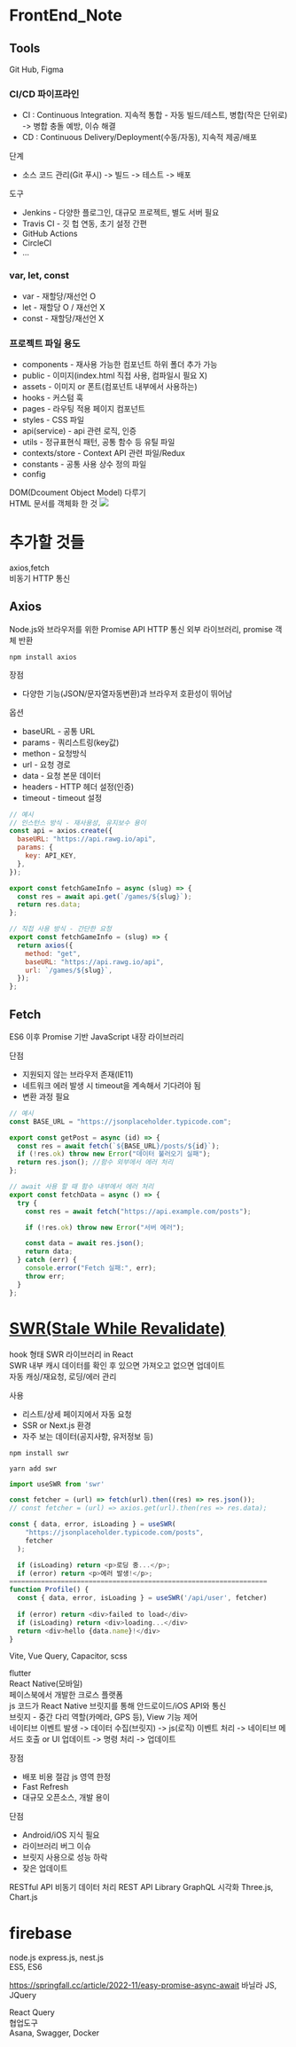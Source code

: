 # FrontEnd_Note
<h2>Tools</h2>
Git Hub, Figma

<h3>CI/CD 파이프라인</h3>

- CI : Continuous Integration. 지속적 통합 - 자동 빌드/테스트, 병합(작은 단위로) -> 병합 충돌 예방, 이슈 해결
- CD : Continuous Delivery/Deployment(수동/자동), 지속적 제공/배포

단계
- 소스 코드 관리(Git 푸시) -> 빌드 -> 테스트 -> 배포

도구
- Jenkins - 다양한 플로그인, 대규모 프로젝트, 별도 서버 필요
- Travis CI - 깃 헙 연동, 초기 설정 간편
- GitHub Actions
- CircleCI
- ...


<h3>var, let, const</h3>
<ul>
 <li>var - 재할당/재선언 O</li>
 <li>let - 재할당 O / 재선언 X</li>
 <li>const - 재할당/재선언 X </li>
</ul>

<h3>프로젝트 파일 용도</h3>
<ul>
 <li>components - 재사용 가능한 컴포넌트 하위 폴더 추가 가능</li>
 <li>public - 이미지(index.html 직접 사용, 컴파일시 필요 X)</li>
 <li>assets - 이미지 or 폰트(컴포넌트 내부에서 사용하는)</li>
 <li>hooks - 커스텀 훅</li>
 <li>pages - 라우팅 적용 페이지 컴포넌트</li>
 <li>styles - CSS 파일</li>
 <li>api(service) - api 관련 로직, 인증</li>
 <li>utils - 정규표현식 패턴, 공통 함수 등 유틸 파일</li>
 <li>contexts/store - Context API 관련 파일/Redux</li>
 <li>constants - 공통 사용 상수 정의 파일</li>
 <li>config</li>
</ul>


DOM(Dcoument Object Model) 다루기<br>
HTML 문서를 객체화 한 것
<img src="../images/DOM.png">

<h1>추가할 것들</h1>
axios,fetch<br>
비동기 HTTP 통신<br>
<h2>Axios</h2>
Node.js와 브라우저를 위한 Promise API HTTP 통신 외부 라이브러리, promise 객체 반환

```
npm install axios
```
장점

- 다양한 기능(JSON/문자열자동변환)과 브라우저 호환성이 뛰어남

옵션
<ul>
 <li>baseURL - 공통 URL</li>
 <li>params - 쿼리스트링(key값)</li>
 <li>methon - 요청방식</li>
 <li>url - 요청 경로</li>
 <li>data - 요청 본문 데이터</li>
 <li>headers - HTTP 헤더 설정(인증)</li>
 <li>timeout - timeout 설정</li>
</ul>

```js
// 예시
// 인스턴스 방식 - 재사용성, 유지보수 용이
const api = axios.create({
  baseURL: "https://api.rawg.io/api",
  params: {
    key: API_KEY,
  },
});

export const fetchGameInfo = async (slug) => {
  const res = await api.get(`/games/${slug}`);
  return res.data;
};

// 직접 사용 방식 - 간단한 요청
export const fetchGameInfo = (slug) => {
  return axios({
    method: "get",
    baseURL: "https://api.rawg.io/api",
    url: `/games/${slug}`,
  });
};
```

<h2>Fetch</h2>
ES6 이후 Promise 기반 JavaScript 내장 라이브러리

단점

- 지원되지 않는 브라우저 존재(IE11)
- 네트워크 에러 발생 시 timeout을 계속해서 기다려야 됨
- 변환 과정 필요

```js
// 예시
const BASE_URL = "https://jsonplaceholder.typicode.com";

export const getPost = async (id) => {
  const res = await fetch(`${BASE_URL}/posts/${id}`);
  if (!res.ok) throw new Error("데이터 불러오기 실패");
  return res.json(); //함수 외부에서 에러 처리
};

// await 사용 할 때 함수 내부에서 에러 처리
export const fetchData = async () => {
  try {
    const res = await fetch("https://api.example.com/posts");

    if (!res.ok) throw new Error("서버 에러");

    const data = await res.json();
    return data;
  } catch (err) {
    console.error("Fetch 실패:", err);
    throw err;
  }
};
```
<h1><a href="https://swr.vercel.app/ko">SWR(Stale While Revalidate)</a></h1>
hook 형태 SWR 라이브러리 in React<br>
SWR 내부 캐시 데이터를 확인 후 있으면 가져오고 없으면 업데이트<br>
자동 캐싱/재요청, 로딩/에러 관리

사용
- 리스트/상세 페이지에서 자동 요청
- SSR or Next.js 환경
- 자주 보는 데이터(공지사항, 유저정보 등)

```
npm install swr

yarn add swr
```

```js
import useSWR from 'swr'

const fetcher = (url) => fetch(url).then((res) => res.json());
// const fetcher = (url) => axios.get(url).then(res => res.data);

const { data, error, isLoading } = useSWR(
    "https://jsonplaceholder.typicode.com/posts",
    fetcher
  );

  if (isLoading) return <p>로딩 중...</p>;
  if (error) return <p>에러 발생!</p>;
=================================================================
function Profile() {
  const { data, error, isLoading } = useSWR('/api/user', fetcher)
 
  if (error) return <div>failed to load</div>
  if (isLoading) return <div>loading...</div>
  return <div>hello {data.name}!</div>
}
```


Vite, Vue Query, Capacitor, scss<br>

flutter<br>
React Native(모바일)<br>
페이스북에서 개발한 크로스 플랫폼<br>
js 코드가 React Native 브릿지를 통해 안드로이드/iOS API와 통신<br>
브릿지 - 중간 다리 역할(카메라, GPS 등), View 기능 제어<br>
네이티브 이벤트 발생 -> 데이터 수집(브릿지) -> js(로직) 이벤트 처리 -> 네이티브 메서드 호출 or UI 업데이트 -> 명령 처리 -> 업데이트<br>

장점
- 배포 비용 절감 js 영역 한정
- Fast Refresh
- 대규모 오픈소스, 개발 용이

단점
- Android/iOS 지식 필요
- 라이브러리 버그 이슈
- 브릿지 사용으로 성능 하락
- 잦은 업데이트

RESTful API 비동기 데이터 처리
REST API
Library
 GraphQL
시각화
Three.js, Chart.js

firebase
==========================================
node.js
express.js, nest.js
<br>
ES5, ES6<br>

https://springfall.cc/article/2022-11/easy-promise-async-await
바닐라 JS, JQuery


React Query
<br>협업도구
<br>Asana, Swagger, Docker
